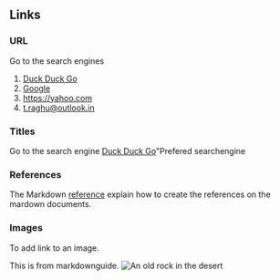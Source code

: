 ## Links

### URL
Go to the search engines  
1. [Duck Duck Go](https://duckduckgo.com)
2. [Google](https://google.com)
3. <https://yahoo.com>
4. <t.raghu@outlook.in>

### Titles
Go to the search engine [Duck Duck Go](https://duckduckgo.com)"Prefered searchengine

### References
The Markdown [reference][ref] explain how to create the references on the mardown documents.  

[ref]: <https://www.markdownguide.org/basic-syntax/#code-blocks>

### Images
To add link to an image. 

This is from markdownguide.
![An old rock in the desert](https://www.markdownguide.org/assets/images/shiprock.jpg "Ship Rock NMexico")



